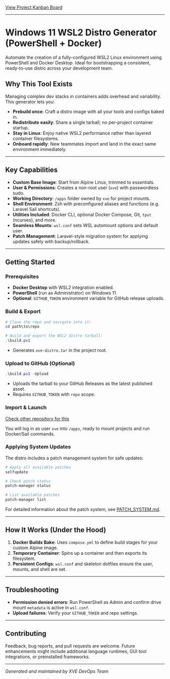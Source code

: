 <a href="https://github.com/users/XVE-BV/projects/1">View Project Kanban Board</a>

---

# Windows 11 WSL2 Distro Generator (PowerShell + Docker)

Automate the creation of a fully-configured WSL2 Linux environment using PowerShell and Docker Desktop. Ideal for bootstrapping a consistent, ready-to-use distro across your development team.

## Why This Tool Exists

Managing complex dev stacks in containers adds overhead and variability. This generator lets you:

* **Prebuild once**: Craft a distro image with all your tools and configs baked in.
* **Redistribute easily**: Share a single tarball; no per-project container startup.
* **Stay in Linux**: Enjoy native WSL2 performance rather than layered container filesystems.
* **Onboard rapidly**: New teammates import and land in the exact same environment immediately.

---

## Key Capabilities

* **Custom Base Image**: Start from Alpine Linux, trimmed to essentials.
* **User & Permissions**: Creates a non-root user (`xve`) with passwordless sudo.
* **Working Directory**: `/apps` folder owned by `xve` for project mounts.
* **Shell Environment**: Zsh with preconfigured aliases and functions (e.g. Laravel Sail shortcuts).
* **Utilities Included**: Docker CLI, optional Docker Compose, Git, `tput` (ncurses), and more.
* **Seamless Mounts**: `wsl.conf` sets WSL automount options and default user.
* **Patch Management**: Laravel-style migration system for applying updates safely with backup/rollback.

---

## Getting Started

### Prerequisites

* **Docker Desktop** with WSL2 integration enabled.
* **PowerShell** (run as Administrator) on Windows 11.
* **Optional**: `GITHUB_TOKEN` environment variable for GitHub release uploads.

### Build & Export

```powershell
# Clone the repo and navigate into it:
cd path\to\repo

# Build and export the WSL2 distro tarball:
.\build.ps1
```

* Generates `xve-distro.tar` in the project root.

### Upload to GitHub (Optional)

```powershell
.\build.ps1 -Upload
```

* Uploads the tarball to your GitHub Releases as the latest published asset.
* Requires `GITHUB_TOKEN` with `repo` scope.

### Import & Launch

[Check other repository for this](https://github.com/XVE-BV/windows-powershell-wsl-distro-importer)

You will log in as user `xve` into `/apps`, ready to mount projects and run Docker/Sail commands.

### Applying System Updates

The distro includes a patch management system for safe updates:

```bash
# Apply all available patches
selfupdate

# Check patch status
patch-manager status

# List available patches
patch-manager list
```

For detailed information about the patch system, see [PATCH_SYSTEM.md](PATCH_SYSTEM.md).

---

## How It Works (Under the Hood)

1. **Docker Buildx Bake**: Uses `compose.yml` to define build stages for your custom Alpine image.
2. **Temporary Container**: Spins up a container and then exports its filesystem.
4. **Persistent Configs**: `wsl.conf` and skeleton dotfiles ensure the user, mounts, and shell are set.

---

## Troubleshooting

* **Permission denied errors**: Run PowerShell as Admin and confirm drive mount `metadata` is active in `wsl.conf`.
* **Upload failures**: Verify your `GITHUB_TOKEN` and repo settings.

---

## Contributing

Feedback, bug reports, and pull requests are welcome. Future enhancements might include additional language runtimes, GUI tool integrations, or preinstalled frameworks.

---

*Generated and maintained by XVE DevOps Team*
